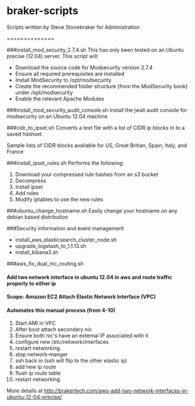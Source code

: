 braker-scripts
==============

Scripts written by Steve Stonebraker for Administration

==============

###install_mod_security_2.7.4.sh
This has only been tested on an Ubuntu precise (12.04) server.  This script will:

* Download the source code for Modsecurity version 2.7.4
* Ensure all required prerequisites are installed
* Install ModSecurity to /opt/modsecurity
* Create the recommended folder structure (from the ModSecurity book) under /opt/modsecurity
* Enable the relevant Apache Modules

     
###install_mod_security_audit_console.sh
Install the jwall audit console for modsecurity on an Ubuntu 12.04 machine


###cidr_to_ipset.sh
Converts a text file with a list of CIDR ip blocks in to a saved hashset.  

Sample lists of CIDR blocks available for US, Great Britian, Spain, Italy, and France

###install_ipset_rules.sh
Performs the following:

1. Download your compressed rule hashes from an s3 bucket
2. Decompress
3. Install ipset
4. Add rules
5. Modify iptables to use the new rules

###ubuntu_change_hostname.sh
Easily change your hostname on any debian based distribution

###Security information and event management

* install_aws_elasticsearch_cluster_node.sh
* upgrade_logstash_to_1.1.13.sh
* install_kibana3.sh

###aws_fix_dual_nic_routing.sh
#### Add two network interface in ubuntu 12.04 in aws and route traffic properly to either ip
#### Scope: Amazon EC2 Attach Elastic Network Interface (VPC)

#### Automates this manual process (from 4-10)

1.  Start AMI in VPC
2.  After boot attach secondary nic
3.  Ensure both nic's have an external IP associated with it
4.  configure new /etc/network/interfaces
5.  restart networking
6.  stop network-manger
7.  ssh back in (ssh will flip to the other elastic ip)
8.  add new ip route
9.  flush ip route table
10. restart networking

More details at http://brakertech.com/aws-add-two-network-interfaces-in-ubuntu-12-04-precise/
